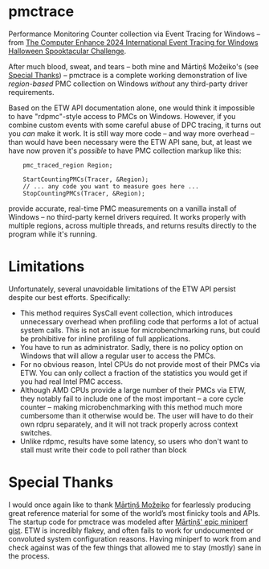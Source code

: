 # pmctrace

Performance Monitoring Counter collection via Event Tracing for Windows – from [The Computer Enhance 2024 International Event Tracing for Windows Halloween Spooktacular Challenge](https://www.computerenhance.com/p/announcing-the-etw-halloween-spooktacular).

After much blood, sweat, and tears – both mine and Mārtiņš Možeiko's (see [Special Thanks](#special-thanks)) – pmctrace is a complete working demonstration of live _region-based_ PMC collection on Windows _without_ any third-party driver requirements.

Based on the ETW API documentation alone, one would think it impossible to have "rdpmc"-style access to PMCs on Windows. However, if you combine custom events with some careful abuse of DPC tracing, it turns out you _can_ make it work. It is still way more code – and way more overhead – than would have been necessary were the ETW API sane, but, at least we have now proven it's _possible_ to have PMC collection markup like this:

```
    pmc_traced_region Region;

    StartCountingPMCs(Tracer, &Region);
    // ... any code you want to measure goes here ...
    StopCountingPMCs(Tracer, &Region);
```

provide accurate, real-time PMC measurements on a vanilla install of Windows – no third-party kernel drivers required. It works properly with multiple regions, across multiple threads, and returns results directly to the program while it's running.

# Limitations

Unfortunately, several unavoidable limitations of the ETW API persist despite our best efforts. Specifically:

* This method requires SysCall event collection, which introduces unnecessary overhead when profiling code that performs a lot of actual system calls. This is not an issue for microbenchmarking runs, but could be prohibitive for inline profiling of full applications.
* You have to run as administrator. Sadly, there is no policy option on Windows that will allow a regular user to access the PMCs.
* For no obvious reason, Intel CPUs do not provide most of their PMCs via ETW. You can only collect a fraction of the statistics you would get if you had real Intel PMC access.
* Although AMD CPUs provide a large number of their PMCs via ETW, they notably fail to include one of the most important – a core cycle counter – making microbenchmarking with this method much more cumbersome than it otherwise would be. The user will have to do their own rdpru separately, and it will not track properly across context switches.
* Unlike rdpmc, results have some latency, so users who don't want to stall must write their code to poll rather than block

# Special Thanks

I would once again like to thank [Mārtiņš Možeiko](https://gist.github.com/mmozeiko) for fearlessly producing great reference material for some of the world’s most finicky tools and APIs. The startup code for pmctrace was modeled after [Mārtiņš' epic miniperf gist](https://gist.github.com/mmozeiko/bd5923bcd9d20b5b9946691932ec95fa). ETW is incredibly flakey, and often fails to work for undocumented or convoluted system configuration reasons. Having miniperf to work from and check against was of the few things that allowed me to stay (mostly) sane in the process.
